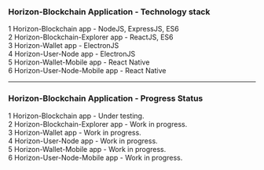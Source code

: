 ### Horizon-Blockchain Application - Technology stack

1 Horizon-Blockchain app - NodeJS, ExpressJS, ES6\
2 Horizon-Blockchain-Explorer app - ReactJS, ES6\
3 Horizon-Wallet app - ElectronJS\
4 Horizon-User-Node app - ElectronJS\
5 Horizon-Wallet-Mobile app - React Native\
6 Horizon-User-Node-Mobile app - React Native

---

### Horizon-Blockchain Application - Progress Status

1 Horizon-Blockchain app - Under testing.\
2 Horizon-Blockchain-Explorer app - Work in progress.\
3 Horizon-Wallet app - Work in progress.\
4 Horizon-User-Node app - Work in progress.\
5 Horizon-Wallet-Mobile app - Work in progress.\
6 Horizon-User-Node-Mobile app - Work in progress.
